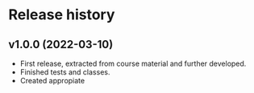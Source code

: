 Release history
========================

v1.0.0 (2022-03-10)
------------------------

* First release, extracted from course material and further developed.
* Finished tests and classes.
* Created appropiate 
